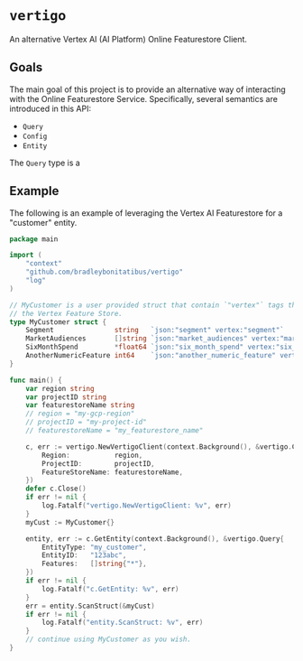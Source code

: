 # `vertigo`

An alternative Vertex AI (AI Platform) Online Featurestore Client.

## Goals

The main goal of this project is to provide an alternative way of interacting with the Online Featurestore
Service. Specifically, several semantics are introduced in this API:
- `Query`
- `Config`
- `Entity`

The `Query` type is a 
## Example

The following is an example of leveraging the Vertex AI Featurestore for a "customer" entity.

```go
package main

import (
	"context"
	"github.com/bradleybonitatibus/vertigo"
	"log"
)

// MyCustomer is a user provided struct that contain `"vertex"` tags that map to the entity feature ID in
// the Vertex Feature Store.
type MyCustomer struct {
	Segment               string   `json:"segment" vertex:"segment"`
	MarketAudiences       []string `json:"market_audiences" vertex:"market_audiences"`
	SixMonthSpend         *float64 `json:"six_month_spend" vertex:"six_month_spend"`
	AnotherNumericFeature int64    `json:"another_numeric_feature" vertex:"another_numeric_feature"`
}

func main() {
	var region string
	var projectID string
	var featurestoreName string
	// region = "my-gcp-region"
	// projectID = "my-project-id"
	// featurestoreName = "my_featurestore_name"

	c, err := vertigo.NewVertigoClient(context.Background(), &vertigo.Config{
		Region:           region,
		ProjectID:        projectID,
		FeatureStoreName: featurestoreName,
	})
	defer c.Close()
	if err != nil {
		log.Fatalf("vertigo.NewVertigoClient: %v", err)
	}
	myCust := MyCustomer{}

	entity, err := c.GetEntity(context.Background(), &vertigo.Query{
		EntityType: "my_customer",
		EntityID:   "123abc",
		Features:   []string{"*"},
	})
	if err != nil {
		log.Fatalf("c.GetEntity: %v", err)
	}
	err = entity.ScanStruct(&myCust)
	if err != nil {
		log.Fatalf("entity.ScanStruct: %v", err)
    }
	// continue using MyCustomer as you wish.
}
```
